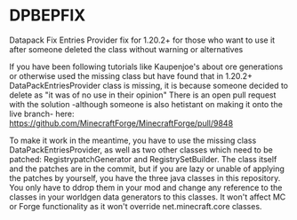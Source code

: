 # DPBEPFIX
Datapack Fix Entries Provider fix for 1.20.2+ for those who want to use it after someone deleted the class without warning or alternatives

If you have been following tutorials like Kaupenjoe's about ore generations or otherwise used the missing class but have found that in 1.20.2+ DataPackEntriesProvider class is missing, it is because someone decided to delete as "it was of no use in their opinion"
There is an open pull request with the solution -although someone is also hetistant on making it onto the live branch- here: https://github.com/MinecraftForge/MinecraftForge/pull/9848

To make it work in the meantime, you have to use the missing class DataPackEntriesProvider, as well as two other classes which need to be patched: RegistrypatchGenerator and RegistrySetBuilder. The class itself and the patches are in the commit, but if you are lazy or unable of applying the patches by yourself, you have the three java classes in this repository.
You only have to ddrop them in your mod and change any reference to the classes in your worldgen data generators to this classes. It won't affect MC or Forge functionality as it won't override net.minecraft.core classes.
